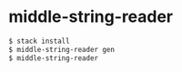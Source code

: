 # middle-string-reader

```bash
$ stack install
$ middle-string-reader gen
$ middle-string-reader
```